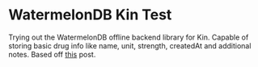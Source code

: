 # WatermelonDB Kin Test

Trying out the WatermelonDB offline backend library for Kin. Capable of storing basic drug info like name, unit, strength, createdAt and additional notes. Based off [this](https://blog.logrocket.com/offline-app-react-native-watermelondb/) post.
